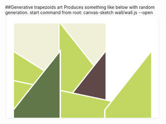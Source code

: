 ##Generative trapezoids art
Produces something like below with random generation.
start command from root: canvas-sketch wall/wall.js --open
![Generative trapezoid art example](example.png)
